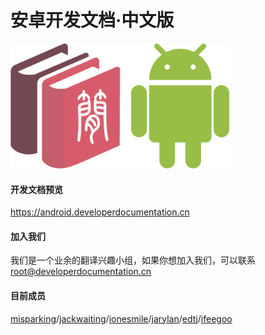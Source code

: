 # 安卓开发文档·中文版

<img src="logo-developer-documentation-android.png" width="" height="200"/>

#### 开发文档预览

https://android.developerdocumentation.cn

#### 加入我们
我们是一个业余的翻译兴趣小组，如果你想加入我们，可以联系 root@developerdocumentation.cn

#### 目前成员

[misparking](https://github.com/misparking)/[jackwaiting](https://github.com/jackwaiting)/[ionesmile](https://github.com/ionesmile)/[jarylan](https://github.com/jarylan)/[edtj](https://github.com/edtj)/[ifeegoo](https://github.com/ifeegoo)